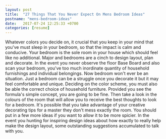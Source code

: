 ```yaml
---
layout: post
title:  "27 Things That You Never Expect On Mens Bedroom Ideas"
postname: "mens-bedroom-ideas"
date:   2017-07-24 12:25:33 +0700
categories: [resume]
---
```

Whatever colors you decide on, it crucial that you keep in your mind that you've must sleep in your bedroom, so that the impact is calm and conducive. Your bedroom is the sole room in your house which should feel like no additional. Major and bedrooms are a cinch to design layout, plan and decorate. In the event you never observe the floor Base Board and also scan your bedroom, you've too much inordinate quantity of household furnishings and individual belongings. Now bedroom won't ever be an situation. Just a bedroom can be a struggle once you decorate it but it may feel comfortable and unique. Deciding on the color scheme, you must also be able the correct choice of household furniture. Provided you see the formula's simple concept, you are going to be fine. Then take a look in the colours of the room that will allow you to receive the best thoughts to look for a bedroom. It's possible that you take advantage of your creative decorating tips for a master they don't mess exactly the room. You should put in a few more ideas if you want to allow it to be more spicier. In the event you hunting for inspiring design ideas about how exactly to really help make the design layout, some outstanding suggestions accumulated to talk with you.
